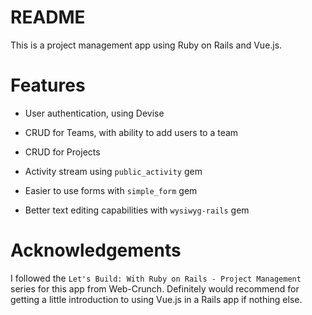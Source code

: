 # README
This is a project management app using Ruby on Rails and Vue.js. 

# Features
* User authentication, using Devise

* CRUD for Teams, with ability to add users to a team

* CRUD for Projects

* Activity stream using `public_activity` gem

* Easier to use forms with `simple_form` gem

* Better text editing capabilities with `wysiwyg-rails` gem

# Acknowledgements
I followed the `Let's Build: With Ruby on Rails - Project Management` series for this app from Web-Crunch. Definitely would recommend for getting a little introduction to using Vue.js in a Rails app if nothing else.
